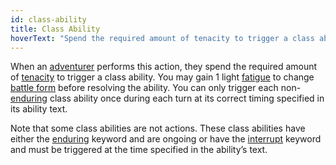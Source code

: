 ```yaml
---
id: class-ability
title: Class Ability
hoverText: "Spend the required amount of tenacity to trigger a class ability. You may gain 1 light fatigue to change battle form before resolving the ability."
---
```


When an [adventurer](/docs/all/glossary/adventurer) performs this action, they spend the required amount of [tenacity](/docs/all/glossary/tenacity) to trigger a class ability. You may gain 1 light [fatigue](/docs/all/glossary/fatigue) to change [battle form](/docs/category/battle-forms/) before resolving the ability. You can only trigger each non-[enduring](/docs/all/glossary/enduring) class ability once during each turn at its correct timing specified in its ability text.

Note that some class abilities are not actions. These class abilities have either the [enduring](/docs/all/glossary/enduring) keyword and are ongoing or have the [interrupt](/docs/all/glossary/interrupt) keyword and must be triggered at the time specified in the ability’s text.